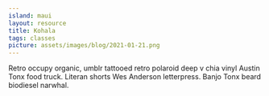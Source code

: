 ```yaml
---
island: maui
layout: resource
title: Kohala
tags: classes
picture: assets/images/blog/2021-01-21.png
---
```


Retro occupy organic, umblr tattooed retro polaroid deep v chia vinyl Austin Tonx food truck. Literan shorts Wes Anderson letterpress. Banjo Tonx beard biodiesel narwhal.
